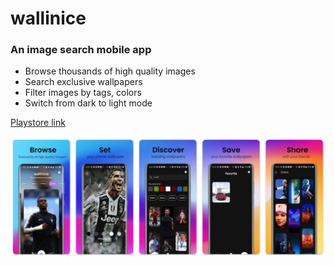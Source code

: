 # wallinice

### An image search mobile app

* Browse thousands of high quality images
* Search exclusive wallpapers
* Filter images by tags, colors
* Switch from dark to light mode

[Playstore link](https://play.google.com/store/apps/details?id=com.deventhusiast.wallinice)

![playstore screenshot](assets/images/wallinice_screenshots.png)
